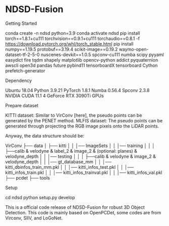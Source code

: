 # NDSD-Fusion

Getting Started

conda create -n ndsd python=3.9
conda activate ndsd
pip install torch==1.8.1+cu111 torchvision==0.9.1+cu111 torchaudio==0.8.1 -f https://download.pytorch.org/whl/torch_stable.html
pip install numpy==1.19.5 protobuf==3.19.4 scikit-image==0.19.2 waymo-open-dataset-tf-2-5-0 nuscenes-devkit==1.0.5 spconv-cu111 numba scipy pyyaml easydict fire tqdm shapely matplotlib opencv-python addict pyquaternion awscli open3d pandas future pybind11 tensorboardX tensorboard Cython prefetch-generator

Dependency

Ubuntu 18.04
Python 3.9.21
PyTorch 1.8.1
Numba 0.56.4
Spconv 2.3.8
NVIDIA CUDA 11.1
4 GeForce RTX 3090Ti GPUs



Prepare dataset

KITTI dataset: Similar to VirConv [here], the pseudo points can be generated by the PENET method.
MLFIS dataset: The pseudo points can be generated through projecting the RGB image pixels onto the LiDAR points.

Anyway, the data structure should be:

VirConv
├── data
│   ├── kitti
│   │   │── ImageSets
│   │   │── training
│   │   │   ├──calib & velodyne & label_2 & image_2 & (optional: planes) & velodyne_depth
│   │   │── testing
│   │   │   ├──calib & velodyne & image_2 & velodyne_depth
│   │   │── gt_database_mm
│   │   │── kitti_dbinfos_train_mm.pkl
│   │   │── kitti_infos_test.pkl
│   │   │── kitti_infos_train.pkl
│   │   │── kitti_infos_trainval.pkl
│   │   │── kitti_infos_val.pkl
├── pcdet
├── tools


Setup

cd ndsd
python setup.py develop

This is a official code release of NDSD-Fusion for robust 3D Object Detection. This code is mainly based on OpenPCDet, some codes are from Virconv, SIIV, and LoGoNet.

